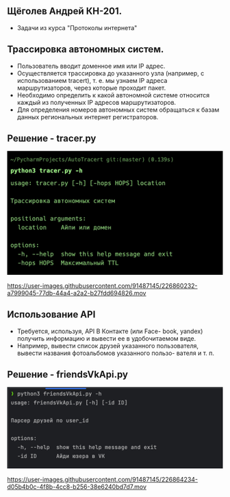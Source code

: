 ## Щёголев Андрей КН-201.
- Задачи из курса "Протоколы интернета"


## Трассировка автономных систем.
- Пользователь вводит доменное имя
или IP адрес. 
- Осуществляется трассировка до указанного узла (например, с использованием
tracert), т. е. мы узнаем IP адреса маршрутизаторов, через которые проходит пакет.
- Необходимо определить к какой автономной системе относится каждый из полученных IP адресов
маршрутизаторов.
- Для определения номеров автономных систем обращаться к базам данных
региональных интернет регистраторов.

## Решение - tracer.py

![Image alt](https://github.com/Goodpurpp/Protocols/blob/master/images/tracer_help.jpg)

https://user-images.githubusercontent.com/91487145/226860232-a7999045-77db-44a4-a2a2-b27fdd694826.mov

## Использование API
- Требуется, используя, API В Контакте (или Face-
book, yandex) получить информацию и вывести ее в удобочитаемом виде.
- Например, вывести список друзей указанного пользователя, вывести названия фотоальбомов указанного пользо-
вателя и т. п.

## Решение - friendsVkApi.py

![Image alt](https://github.com/Goodpurpp/Protocols/blob/master/images/friends_vk.jpg)


https://user-images.githubusercontent.com/91487145/226864234-d05b4b0c-4f8b-4cc8-b256-38e6240bd7d7.mov

